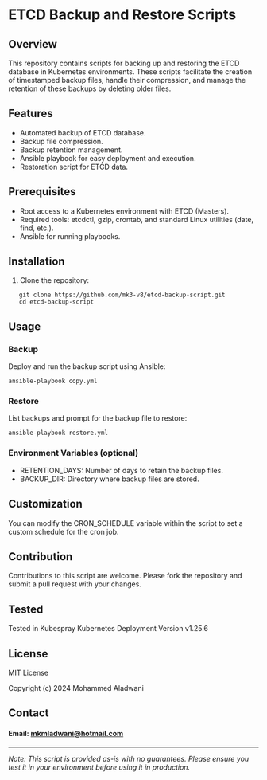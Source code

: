 # ETCD Backup and Restore Scripts

## Overview
This repository contains scripts for backing up and restoring the ETCD database in Kubernetes environments. These scripts facilitate the creation of timestamped backup files, handle their compression, and manage the retention of these backups by deleting older files.

## Features
- Automated backup of ETCD database.
- Backup file compression.
- Backup retention management.
- Ansible playbook for easy deployment and execution.
- Restoration script for ETCD data.

## Prerequisites
- Root access to a Kubernetes environment with ETCD (Masters).
- Required tools: etcdctl, gzip, crontab, and standard Linux utilities (date, find, etc.).
- Ansible for running playbooks.

## Installation
1. Clone the repository:
```
   git clone https://github.com/mk3-v8/etcd-backup-script.git
   cd etcd-backup-script
```
## Usage
### Backup
Deploy and run the backup script using Ansible:
```
ansible-playbook copy.yml
```
### Restore
List backups and prompt for the backup file to restore:
```
ansible-playbook restore.yml
```

### Environment Variables (optional)
- RETENTION_DAYS: Number of days to retain the backup files.
- BACKUP_DIR: Directory where backup files are stored.

## Customization
You can modify the CRON_SCHEDULE variable within the script to set a custom schedule for the cron job.

## Contribution
Contributions to this script are welcome. Please fork the repository and submit a pull request with your changes.

## Tested
Tested in Kubespray Kubernetes Deployment Version v1.25.6

## License

MIT License

Copyright (c) 2024 Mohammed Aladwani

## Contact
#### Email: mkmladwani@hotmail.com
---

*Note: This script is provided as-is with no guarantees. Please ensure you test it in your environment before using it in production.*
